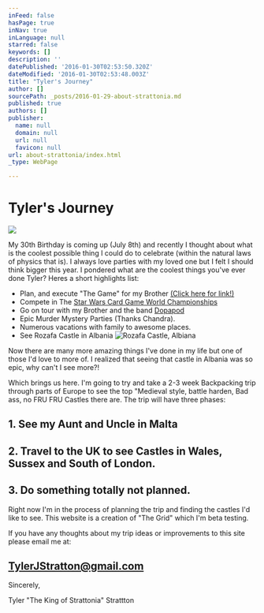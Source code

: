 ```yaml
---
inFeed: false
hasPage: true
inNav: true
inLanguage: null
starred: false
keywords: []
description: ''
datePublished: '2016-01-30T02:53:50.320Z'
dateModified: '2016-01-30T02:53:48.003Z'
title: "Tyler's Journey"
author: []
sourcePath: _posts/2016-01-29-about-strattonia.md
published: true
authors: []
publisher:
  name: null
  domain: null
  url: null
  favicon: null
url: about-strattonia/index.html
_type: WebPage

---
```

# Tyler's Journey
![](https://s3-us-west-2.amazonaws.com/the-grid-img/p/3da1cddf05ce2bb7e982f607c5c3d0696eab8f79.jpg)

My 30th Birthday is coming up (July 8th) and recently I thought about what is the coolest possible thing I could do to celebrate (within the natural laws of physics that is). I always love parties with my loved one but I felt I should think bigger this year. I pondered what are the coolest things you've ever done Tyler? Heres a short highlights list:

* Plan, and execute "The Game" for my Brother [(Click here for link!)][0]
* Compete in The [Star Wars Card Game World Championships][1]
* Go on tour with my Brother and the band [Dopapod][2]
* Epic Murder Mystery Parties (Thanks Chandra).
* Numerous vacations with family to awesome places.
* See Rozafa Castle in Albania
![Rozafa Castle, Albiana](https://the-grid-user-content.s3-us-west-2.amazonaws.com/fb2689fa-b391-432c-914b-e9443a924ce8.jpg)

Now there are many more amazing things I've done in my life but one of those I'd love to more of. I realized that seeing that castle in Albania was so epic, why can't I see more?!

Which brings us here. I'm going to try and take a 2-3 week Backpacking trip through parts of Europe to see the top "Medieval style, battle harden, Bad ass, no FRU FRU Castles there are. The trip will have three phases:

## 1\. See my Aunt and Uncle in Malta

## 2\. Travel to the UK to see Castles in Wales, Sussex and South of London. 

## 3\. Do something totally not planned.

Right now I'm in the process of planning the trip and finding the castles I'd like to see. This website is a creation of "The Grid" which I'm beta testing. 

If you have any thoughts about my trip ideas or improvements to this site please email me at:

## TylerJStratton@gmail.com

Sincerely,

Tyler "The King of Strattonia" Strattton

[0]: https://www.youtube.com/watch?v=6ZhhDiHt4qw
[1]: https://www.fantasyflightgames.com/en/news/2015/5/18/ffgs-2015-world-championships/
[2]: http://dopapod.com/